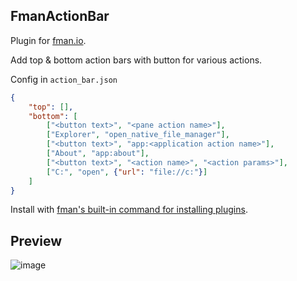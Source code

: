 ## FmanActionBar

Plugin for [fman.io](https://fman.io).

Add top & bottom action bars with button for various actions.

Config in `action_bar.json`

```json
{
    "top": [],
    "bottom": [
    	["<button text>", "<pane action name>"],
        ["Explorer", "open_native_file_manager"],
        ["<button text>", "app:<application action name>"],
        ["About", "app:about"],
        ["<button text>", "<action name>", "<action params>"],
        ["C:", "open", {"url": "file://c:"}]
    ]
}
```

Install with [fman's built-in command for installing plugins](https://fman.io/docs/installing-plugins).

## Preview

![image](https://user-images.githubusercontent.com/2664578/129769853-f9755cff-8b6a-44f2-9461-34f2a507e573.png)
